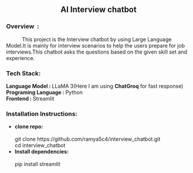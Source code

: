 <html>
  <h2 align=center>AI Interview chatbot</h2>
  <div>
    <h3>Overview &nbsp:</h3> <p>&nbsp&nbsp&nbsp&nbsp&nbsp&nbsp&nbsp&nbsp&nbsp&nbsp&nbspThis project is the Interview chatbot by using Large Language Model.It is mainly for interview scenarios to help the users prepare for job interviews.This chatbot asks the questions based on the given skill set and experience.</p>
    <h3>Tech Stack:</h3>
    <span><b>Language Model : </b>LLaMA 3(Here I am using <b>ChatGroq</b> for fast response)</span></br>
    <span><b>Programing Language : </b>Python</span></br>
    <span><b>Frontend : </b>Streamlit</span></br>  
  </div>
  <div>
    <h3>Installation Instructions:</h3>
    <ul>
    <li><b>clone repo:</b></li></br>
       git clone https://github.com/ramya5c4/interview_chatbot.git</br>
             cd interview_chatbot
    <li><b>Install dependencies:</b></li></br>
        pip install streamlit
    </ul>  
  </div>
</html>

